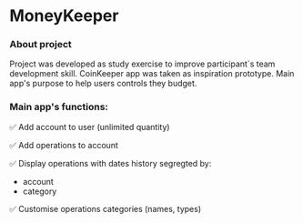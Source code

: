 # MoneyKeeper

### About project

Project was developed as study exercise to improve participant`s team development skill. 
CoinKeeper app was taken as inspiration prototype. Main app's purpose to help users controls they budget.

### Main app's functions:
:white_check_mark: Add account to user (unlimited quantity)

:white_check_mark: Add operations to account

:white_check_mark: Display operations with dates history segregted by:
- account 
- category

:white_check_mark: Customise operations categories (names, types)
